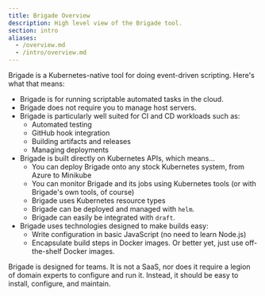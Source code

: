 ```yaml
---
title: Brigade Overview
description: High level view of the Brigade tool.
section: intro
aliases: 
  - /overview.md
  - /intro/overview.md
---
```


Brigade is a Kubernetes-native tool for doing event-driven scripting. Here's what that means:

- Brigade is for running scriptable automated tasks in the cloud.
- Brigade does not require you to manage host servers.
- Brigade is particularly well suited for CI and CD workloads such as:
  - Automated testing
  - GitHub hook integration
  - Building artifacts and releases
  - Managing deployments
- Brigade is built directly on Kubernetes APIs, which means...
  - You can deploy Brigade onto any stock Kubernetes system, from Azure to Minikube
  - You can monitor Brigade and its jobs using Kubernetes tools (or with Brigade's own tools, of course)
  - Brigade uses Kubernetes resource types
  - Brigade can be deployed and managed with `helm`.
  - Brigade can easily be integrated with `draft`.
- Brigade uses technologies designed to make builds easy:
  - Write configuration in basic JavaScript (no need to learn Node.js)
  - Encapsulate build steps in Docker images. Or better yet, just use off-the-shelf
    Docker images.

Brigade is designed for teams. It is not a SaaS, nor does it require a legion of domain experts to configure and run it. Instead, it should be easy to install, configure, and maintain.
